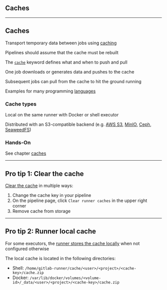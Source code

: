 <!-- .slide: id="gitlab_caches" class="vertical-center" -->

<i class="fa-duotone fa-box-open-full fa-8x" style="float: right; color: grey;"></i>

## Caches

---

## Caches

Transport temporary data between jobs using [caching](https://docs.gitlab.com/ee/ci/caching/)

Pipelines should assume that the cache must be rebuilt

The [`cache`](https://docs.gitlab.com/ee/ci/yaml/#cache) keyword defines what and when to push and pull

One job downloads or generates data and pushes to the cache

Subsequent jobs can pull from the cache to hit the ground running

Examples for many programming [languages](https://docs.gitlab.com/ee/ci/caching/#common-use-cases-for-caches)

### Cache types

Local on the same runner with Docker or shell executor

Distributed with an S3-compatible backend (e.g. [AWS S3](https://aws.amazon.com/de/pm/serv-s3/), [MinIO](https://min.io), [Ceph](https://ceph.io), [SeaweedFS](https://github.com/seaweedfs/seaweedfs))

### Hands-On

See chapter [caches](/hands-on/2025-05-14/265_caches/exercise/)

---

## Pro tip 1: Clear the cache

[Clear the cache](https://docs.gitlab.com/ee/ci/caching/#clearing-the-cache) in multiple ways:

1. Change the cache key in your pipeline
1. On the pipeline page, click `Clear runner caches` in the upper right corner
1. Remove cache from storage

---

## Pro tip 2: Runner local cache

For some executors, the [runner stores the cache locally](https://docs.gitlab.com/ee/ci/caching/#where-the-caches-are-stored) when not configured otherwise

The local cache is located in the following directories:

- Shell: `/home/gitlab-runner/cache/<user>/<project>/<cache-key>/cache.zip`
- Docker: `/var/lib/docker/volumes/<volume-id>/_data/<user>/<project>/<cache-key>/cache.zip`
